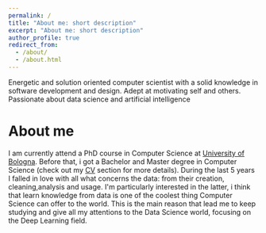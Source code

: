 ```yaml
---
permalink: /
title: "About me: short description"
excerpt: "About me: short description"
author_profile: true
redirect_from: 
  - /about/
  - /about.html
---
```


Energetic and solution oriented computer scientist with a solid knowledge in software development and design.
Adept at motivating self and others.
Passionate about data science and artificial intelligence

About me
======
I am currently attend a PhD course in Computer Science at [University of Bologna](https://www.unibo.it/it). Before that, i got a Bachelor and Master degree in Computer Science (check out my [CV](/cv/) section for more details). During the last 5 years I falled in love with all what concerns the data: from their creation, cleaning,analysis and usage. I'm particularly interested in the latter, i think that learn knowledge from data is one of the coolest thing Computer Science can offer to the world. 
This is the main reason that lead me to keep studying and give all my attentions to the Data Science world, focusing on the Deep Learning field.

